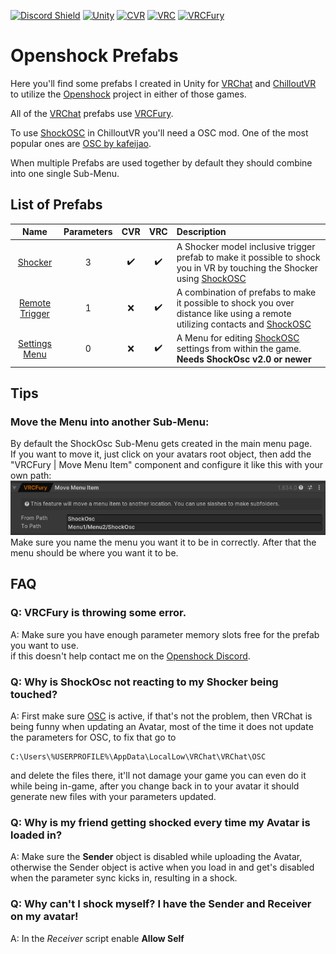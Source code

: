 [![Discord Shield](https://discordapp.com/api/guilds/1078124408775901204/widget.png?style=shield)](https://discord.gg/OpenShock) [![Unity](https://img.shields.io/badge/Unity-%23000000.svg?logo=unity&logoColor=white)](https://unity.com/) [![CVR](https://img.shields.io/badge/CVR-red)](https://store.steampowered.com/app/661130/ChilloutVR/) [![VRC](https://img.shields.io/badge/VRC-blue)](https://store.steampowered.com/app/438100/VRChat/) [![VRCFury](https://img.shields.io/badge/VRCFury-orange)](https://vrcfury.com/)


# Openshock Prefabs
Here you'll find some prefabs I created in Unity for [VRChat](https://store.steampowered.com/app/438100/VRChat/) and [ChilloutVR](https://store.steampowered.com/app/661130/ChilloutVR/) to utilize the [Openshock](https://github.com/OpenShock) project in either of those games.

All of the [VRChat](https://store.steampowered.com/app/438100/VRChat/) prefabs use [VRCFury](https://vrcfury.com/).

To use [ShockOSC](https://github.com/OpenShock/ShockOsc) in ChilloutVR you'll need a OSC mod. One of the most popular ones are [OSC by kafeijao](https://github.com/kafeijao/Kafe_CVR_Mods?tab=readme-ov-file).

When multiple Prefabs are used together by default they should combine into one single Sub-Menu.
  
  
  
## List of Prefabs
| Name              |Parameters|CVR|VRC| Description   |
| :-------------:     | :-------------: |:----------:|:-----------:|:---------------|
| [Shocker](https://github.com/Kyobinoyo/OpenshockPrefabs/releases/tag/Shocker)                         |3|✔️|✔️| A Shocker model inclusive trigger prefab to make it possible to shock you in VR by touching the Shocker using [ShockOSC](https://github.com/OpenShock/ShockOsc)|
| [Remote Trigger](https://github.com/Kyobinoyo/OpenshockPrefabs/releases/tag/RemoteTrigger)            |1|❌|✔️| A combination of prefabs to make it possible to shock you over distance like using a remote utilizing contacts and [ShockOSC](https://github.com/OpenShock/ShockOsc)|
|[Settings Menu](https://github.com/Kyobinoyo/OpenshockPrefabs/releases/tag/SettingsMenu)               |0 |❌|✔️|A Menu for editing [ShockOSC](https://github.com/OpenShock/ShockOsc) settings from within the game. __**Needs ShockOsc v2.0 or newer**__|

## Tips
### Move the Menu into another Sub-Menu:
By default the ShockOsc Sub-Menu gets created in the main menu page.  
If you want to move it, just click on your avatars root object, then add the "VRCFury | Move Menu Item" component and configure it like this with your own path:  
![MoveMenu](Images/MoveMenu.png)  
Make sure you name the menu you want it to be in correctly.
After that the menu should be where you want it to be.  

## FAQ
### Q: VRCFury is throwing some error.
A: Make sure you have enough parameter memory slots free for the prefab you want to use.  
if this doesn't help contact me on the [Openshock Discord](https://discord.gg/OpenShock).  

### Q: Why is ShockOsc not reacting to my Shocker being touched?
A: First make sure [OSC](https://docs.vrchat.com/docs/osc-overview#how-do-i-use-it) is active, if that's not the problem, then VRChat is being funny when updating an Avatar, most of the time it does not update the parameters for OSC, to fix that go to  
```
C:\Users\%USERPROFILE%\AppData\LocalLow\VRChat\VRChat\OSC
```  
and delete the files there, it'll not damage your game you can even do it while being in-game, after you change back in to your avatar it should generate new files with your parameters updated.  

### Q: Why is my friend getting shocked every time my Avatar is loaded in?
A: Make sure the **Sender** object is disabled while uploading the Avatar, otherwise the Sender object is active when you load in and get's disabled when the parameter sync kicks in, resulting in a shock.  

### Q: Why can't I shock myself? I have the Sender and Receiver on my avatar!
A: In the *Receiver* script enable **Allow Self**
